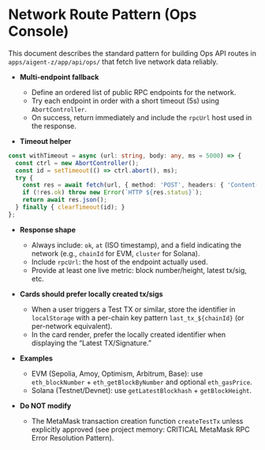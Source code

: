 # Network Route Pattern (Ops Console)

This document describes the standard pattern for building Ops API routes in `apps/aigent-z/app/api/ops/` that fetch live network data reliably.

- **Multi-endpoint fallback**
  - Define an ordered list of public RPC endpoints for the network.
  - Try each endpoint in order with a short timeout (5s) using `AbortController`.
  - On success, return immediately and include the `rpcUrl` host used in the response.

- **Timeout helper**
```ts
const withTimeout = async (url: string, body: any, ms = 5000) => {
  const ctrl = new AbortController();
  const id = setTimeout(() => ctrl.abort(), ms);
  try {
    const res = await fetch(url, { method: 'POST', headers: { 'Content-Type': 'application/json' }, body: JSON.stringify(body), signal: ctrl.signal });
    if (!res.ok) throw new Error(`HTTP ${res.status}`);
    return await res.json();
  } finally { clearTimeout(id); }
};
```

- **Response shape**
  - Always include: `ok`, `at` (ISO timestamp), and a field indicating the network (e.g., `chainId` for EVM, `cluster` for Solana).
  - Include `rpcUrl`: the host of the endpoint actually used.
  - Provide at least one live metric: block number/height, latest tx/sig, etc.

- **Cards should prefer locally created tx/sigs**
  - When a user triggers a Test TX or similar, store the identifier in `localStorage` with a per-chain key pattern `last_tx_${chainId}` (or per-network equivalent).
  - In the card render, prefer the locally created identifier when displaying the “Latest TX/Signature.”

- **Examples**
  - EVM (Sepolia, Amoy, Optimism, Arbitrum, Base): use `eth_blockNumber` + `eth_getBlockByNumber` and optional `eth_gasPrice`.
  - Solana (Testnet/Devnet): use `getLatestBlockhash` + `getBlockHeight`.

- **Do NOT modify**
  - The MetaMask transaction creation function `createTestTx` unless explicitly approved (see project memory: CRITICAL MetaMask RPC Error Resolution Pattern).
